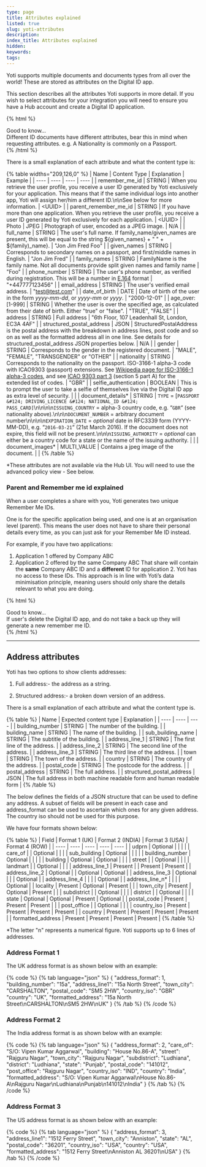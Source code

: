 ```yaml
---
type: page
title: Attributes explained
listed: true
slug: yoti-attributes
description: 
index_title: Attributes explained
hidden: 
keywords: 
tags: 
---
```


Yoti supports multiple documents and documents types from all over the world! These are stored as attributes on the Digital ID app.

This section describes all the attributes Yoti supports in more detail. If you wish to select attributes for your integration you will need to ensure you have a Hub account and create a Digital ID application. 

{% html %}
<div class="alert-GTK">
    <div class="alert-title" id="GTK">
        Good to know... 
    </div>
    <div class="alert-text">
Different ID documents have different attributes, bear this in mind when requesting attributes. e.g. A Nationality is commonly on a Passport.    </div>
    <div class="alert-links">  
    </div>
</div>
{% /html %}

There is a small explanation of each attribute and what the content type is:

{% table widths="209,126,0" %}
| Name | Content Type | Explanation | Example | 
| ---- | ---- | ---- | ---- | 
| remember_me_id | STRING | When you retrieve the user profile, you receive a user ID generated by Yoti exclusively for your application. This means that if the same individual logs into another app, Yoti will assign her/him a different ID.\n\nSee below for more information. | &lt;UUID&gt; | 
| parent_remember_me_id | STRING | If you have more than one application. When you retrieve the user profile, you receive a user ID generated by Yoti exclusively for each application. | &lt;UUID&gt; | 
| Photo | JPEG | Photograph of user, encoded as a JPEG image. | N/A | 
| full_name | STRING | The user's full name. If family_name/given_names are present, this will be equal to the string ${given_names} + " " + ${family)_name}. | "Jon Jim Fred Foo" | 
| given_names | STRING | Corresponds to secondary names on a passport, and first/middle names in English. | "Jon Jim Fred" | 
| family_names | STRING | FamilyName is the family name. Not all documents provide split given names and family name | "Foo" | 
| phone_number | STRING | The user's phone number, as verified during registration. This will be a number in [E.164](https://en.wikipedia.org/wiki/E.164#Numbering_formats) format | "+447777123456" | 
| email_address | STRING | The user's verified email address. | "test@test.com" | 
| date_of_birth | DATE | Date of birth of the user in the form _yyyy-mm-dd_, or _yyyy-mm_ or _yyyy_. | "2000-12-01" | 
| age_over:[1-999] | STRING | Whether the user is over the specified age, as calculated from their date of birth. Either "true" or "false". | "TRUE", "FALSE" | 
| address | STRING | Full address | "6th Floor, 107 Leadenhall St, London, EC3A 4AF" | 
| structured_postal_address | JSON | StructuredPostalAddress is the postal address with the breakdown in address lines, post code and so on as well as the formatted address all in one line. See details for structured_postal_address JSON properties below. | N/A | 
| gender | STRING | Corresponds to the gender in the registered document. | "MALE", "FEMALE", "TRANSGENDER" or "OTHER" | 
| nationality | STRING | Corresponds to the nationality on the passport. ISO-3166-1 alpha-3 code with ICAO9303 (passport) extensions. See [Wikipedia page for ISO-3166-1 alpha-3 codes](https://en.wikipedia.org/wiki/ISO_3166-1_alpha-3), and see [ICAO 9303 part 3](https://www.icao.int/publications/Documents/9303_p3_cons_en.pdf) (section 5 part A) for the extended list of codes. | "GBR" | 
| selfie_authentication | BOOLEAN | This is to prompt the user to take a selfie of themselves live via the Digital ID app as extra level of security. |  | 
| document_details* | STRING | `TYPE` = [`PASSPORT &#124; DRIVING_LICENCE &#124; NATIONAL_ID &#124; PASS_CARD]`\n\n\n\n`ISSUING_COUNTRY` = alpha-3 country code, e.g. “`GBR`“ (see nationality above).\n\n\n`DOCUMENT_NUMBER` = arbitrary document number\n\n\n\n`EXPIRATION_DATE` = _optional_ date in RFC3339 form (YYYY-MM-DD), e.g. “`2016-03-21`“ (21st March 2016). If the document does not expire, this field will not be present.\n\n\n`ISSUING_AUTHORITY` = _optional_ can either be a country code for a state or the name of the issuing authority. |  | 
| document_images* | MULTI_VALUE | Contains a jpeg image of the document. |  | 
{% /table %}

*These attributes are not available via the Hub UI. You will need to use the advanced policy view - See below.

### Parent and Remember me id explained

When a user completes a share with you, Yoti generates two unique Remember Me IDs. 

One is for the specific application being used, and one is at an organisation level (parent). This means the user does not have to share their personal details every time, as you can just ask for your Remember Me ID instead. 

For example, if you have two applications:

1. Application 1 offered by Company ABC
2. Application 2 offered by the same Company ABC
That share will contain the **same** Company ABC ID and a **different** ID for application 2. Yoti has no access to these IDs. This approach is in line with Yoti’s data minimisation principle, meaning users should only share the details relevant to what you are doing.

{% html %}
<div class="alert-GTK">
    <div class="alert-title" id="GTK">
        Good to know... 
    </div>
    <div class="alert-text">
If user's delete the Digital ID app, and do not take a back up they will generate a new remember me ID.  </div>
    <div class="alert-links">  
    </div>
</div>
{% /html %}

---

## Address attributes

Yoti has two options to show clients addresses:

1) Full address:- the address as a string.

2) Structured address:- a broken down version of an address.

There is a small explanation of each attribute and what the content type is.

{% table %}
| Name | Expected content type | Explanation | 
| ---- | ---- | ---- | 
| building_number | STRING | The number of the building. | 
| building_name | STRING | The name of the building. | 
| sub_building_name | STRING | The subtitle of the building. | 
| address_line_1 | STRING | The first line of the address. | 
| address_line_2 | STRING | The second line of the address. | 
| address_line_3 | STRING | The third line of the address. | 
| town | STRING | The town of the address. | 
| country | STRING | The country of the address. | 
| postal_code | STRING | The postcode for the address. | 
| postal_address | STRING | The full address. | 
| structured_postal_address | JSON | The full address in both machine readable form and human readable form | 
{% /table %}

The below defines the fields of a JSON structure that can be used to define any address. A subset of fields will be present in each case and address_format can be used to ascertain which ones for any given address. The country iso should not be used for this purpose.

We have four formats shown below:

{% table %}
| Field | Format 1 (UK) | Format 2 (INDIA) | Format 3 (USA) | Format 4 (ROW) | 
| ---- | ---- | ---- | ---- | ---- | 
| udprn | Optional |  |  |  | 
| care_of |  | Optional |  |  | 
| sub_building | Optional |  |  |  | 
| building_number | Optional |  |  |  | 
| building | Optional | Optional |  |  | 
| street |  | Optional |  |  | 
| landmart |  | Optional |  |  | 
| address_line_1 | Present |  | Present | Present | 
| address_line_2 | Optional |  | Optional | Optional | 
| address_line_3 | Optional |  |  | Optional | 
| address_line_4 |  |  |  | Optional | 
| address_line_n* |  |  |  | Optional | 
| locality | Present | Optional | Present |  | 
| town_city | Present | Optional | Present |  | 
| subdistrict |  | Optional |  |  | 
| district |  | Optional |  |  | 
| state | Optional | Optional | Present | Optional | 
| postal_code | Present | Present | Present |  | 
| post_office |  | Optional |  |  | 
| country_iso | Present | Present | Present | Present | 
| country | Present | Present | Present | Present | 
| formatted_address | Present | Present | Present | Present | 
{% /table %}

*The letter "n" represents a numerical figure. Yoti supports up to 6 lines of addresses.

### Address Format 1

The UK address format is as shown below with an example:

{% code %}
{% tab language="json" %}
{
    "address_format": 1,
    "building_number": "15a",
    "address_line1": "15a North Street",
    "town_city": "CARSHALTON",
    "postal_code": "SM5 2HW",
    "country_iso": "GBR"
    "country": "UK",
    "formatted_address": "15a North Street\nCARSHALTON\nSM5 2HW\nUK"
}
{% /tab %}
{% /code %}

### Address Format 2

The India address format is as shown below with an example:

{% code %}
{% tab language="json" %}
{
    "address_format": 2,
    "care_of": "S/O: Vipen Kumar Aggarwal",
    "building": "House No.86-A",
    "street": "Rajguru Nagar",
    "town_city": "Rajguru Nagar",
    "subdistrict": "Ludhiana",
    "district": "Ludhiana",
    "state": "Punjab",
    "postal_code": "141012",
    "post_office": "Rajguru Nagar",
    "country_iso": "IND",
    "country": "India",
    "formatted_address": "S/O: Vipen Kumar Aggarwal\nHouse No.86-A\nRajguru Nagar\nLudhiana\nPunjab\n141012\nIndia"
}
{% /tab %}
{% /code %}

### Address Format 3

The US address format is as shown below with an example:

{% code %}
{% tab language="json" %}
{
    "address_format": 3,
    "address_line1": "1512 Ferry Street",
    "town_city": "Anniston",
    "state": "AL",
    "postal_code": "36201",
    "country_iso": "USA",
    "country": "USA",
    "formatted_address": "1512 Ferry Street\nAnniston AL 36201\nUSA"
}
{% /tab %}
{% /code %}